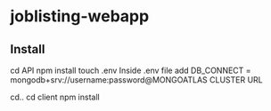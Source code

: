 # joblisting-webapp
## Install
cd API 
npm install
touch .env
Inside .env file add DB_CONNECT = mongodb+srv://username:password@MONGOATLAS CLUSTER URL

cd..
cd client
npm install
